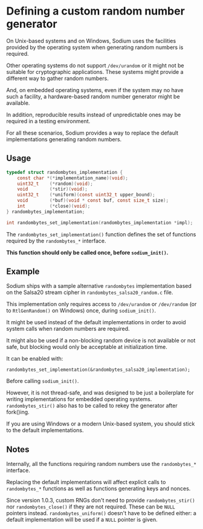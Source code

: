 # Defining a custom random number generator

On Unix-based systems and on Windows, Sodium uses the facilities provided by the operating system when generating random numbers is required.

Other operating systems do not support `/dev/urandom` or it might not be suitable for cryptographic applications. These systems might provide a different way to gather random numbers.

And, on embedded operating systems, even if the system may no have such a facility, a hardware-based random number generator might be available.

In addition, reproducible results instead of unpredictable ones may be
required in a testing environment.

For all these scenarios, Sodium provides a way to replace the default implementations generating random numbers.

## Usage

```c
typedef struct randombytes_implementation {
    const char *(*implementation_name)(void);
    uint32_t    (*random)(void);
    void        (*stir)(void);
    uint32_t    (*uniform)(const uint32_t upper_bound);
    void        (*buf)(void * const buf, const size_t size);
    int         (*close)(void);
} randombytes_implementation;

int randombytes_set_implementation(randombytes_implementation *impl);
```

The `randombytes_set_implementation()` function defines the set of functions required by the `randombytes_*` interface.

**This function should only be called once, before `sodium_init()`.**

## Example

Sodium ships with a sample alternative `randombytes` implementation based on the Salsa20 stream cipher in `randombytes_salsa20_random.c` file.

This implementation only requires access to `/dev/urandom` or `/dev/random` (or to `RtlGenRandom()` on Windows) once, during `sodium_init()`.

It might be used instead of the default implementations in order to avoid system calls when random numbers are required.

It might also be used if a non-blocking random device is not available or not safe, but blocking would only be acceptable at initialization time.

It can be enabled with:

```
randombytes_set_implementation(&randombytes_salsa20_implementation);
```

Before calling `sodium_init()`.

However, it is not thread-safe, and was designed to be just a boilerplate for writing implementations for embedded operating systems.
`randombytes_stir()` also has to be called to rekey the generator after fork()ing.

If you are using Windows or a modern Unix-based system, you should stick to the default implementations.

## Notes

Internally, all the functions requiring random numbers use the `randombytes_*` interface.

Replacing the default implementations will affect explicit calls to `randombytes_*` functions as well as functions generating keys and nonces.

Since version 1.0.3, custom RNGs don't need to provide `randombytes_stir()` nor `randombytes_close()` if they are not required. These can be `NULL` pointers instead. `randombytes_uniform()` doesn't have to be defined either: a default implementation will be used if a `NULL` pointer is given.

